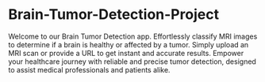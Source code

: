 # Brain-Tumor-Detection-Project
Welcome to our Brain Tumor Detection app. Effortlessly classify MRI images to determine if a brain is healthy or affected by a tumor. Simply upload an MRI scan or provide a URL to get instant and accurate results. Empower your healthcare journey with reliable and precise tumor detection, designed to assist medical professionals and patients alike.
